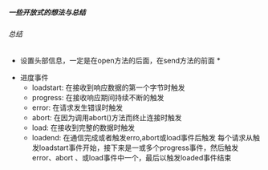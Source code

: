 ##### 一些开放式的想法与总结



###### 总结
 * 设置头部信息，一定是在open方法的后面，在send方法的前面 *
 + 进度事件
    - loadstart: 在接收到响应数据的第一个字节时触发
    - progress: 在接收响应期间持续不断的触发
    - error: 在请求发生错误时触发
    - abort: 在因为调用abort()方法而终止连接时触发
    - load: 在接收到完整的数据时触发
    - loadend: 在通信完成或者触发erro,abort或load事件后触发
    每个请求从触发loadstart事件开始，接下来是一或多个progress事件，然后触发error、abort 、或load事件中一个，最后以触发loaded事件结束